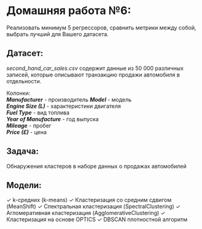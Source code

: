 # Домашняя работа №6:

Реализовать минимум 5 регрессоров, сравнить метрики между собой, выбрать лучший для Вашего датасета.


## Датасет:

_second_hand_car_sales.csv_ содержит данные из 50 000 различных записей, которые описывают транзакцию продажи автомобиля в отдельности.  

Колонки:  
_**Manufacturer**_  - производитель 
_**Model**_  - модель   
_**Engine Size (L)**_  - характеристики двигателя  
_**Fuel Type**_  - вид топлива  
_**Year of Manufacture**_  - год выпуска  
_**Mileage**_  - пробег  
_**Price (£)**_  - цена  

## Задача:

Обнаружения кластеров в наборе данных о продажах автомобилей

## Модели:

✓ k-средних (k-means)
✓ Кластеризация со средним сдвигом (MeanShift)
✓ Спектральная кластеризация (SpectralClustering)
✓ Агломеративная кластеризация (AgglomerativeClustering)
✓ Кластеризация на основе OPTICS 
✓ DBSCAN плотностной алгоритм
